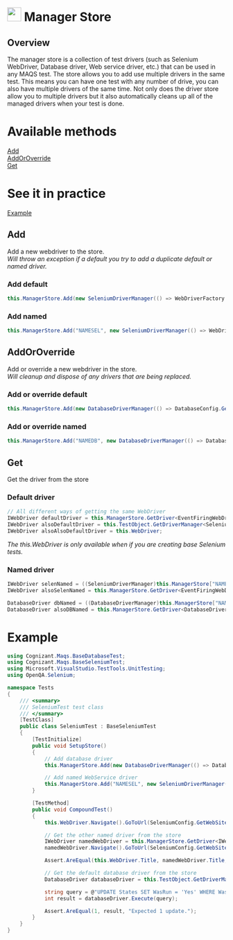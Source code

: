 # <img src="resources/maqslogo.ico" height="32" width="32"> Manager Store

## Overview
The manager store is a collection of test drivers (such as Selenium WebDriver, Database driver, Web service driver, etc.) that can be used in any MAQS test.  The store allows you to add use multiple drivers in the same test.  This means you can have one test with any number of drive, you can also have multiple drivers of the same time.
Not only does the driver store allow you to multiple drivers but it also automatically cleans up all of the managed drivers when your test is done. 
# Available methods
[Add](#Add)  
[AddOrOverride](#AddOrOverride)  
[Get](#Get) 

# See it in practice
[Example](#Example)  

##  Add
Add a new webdriver to the store.  
*Will throw an exception if a default you try to add a duplicate default or named driver.*

### Add default
```csharp
this.ManagerStore.Add(new SeleniumDriverManager(() => WebDriverFactory.GetBrowserWithDefaultConfiguration(BrowserType.Chrome), this.TestObject);
```

### Add named
```csharp
this.ManagerStore.Add("NAMESEL", new SeleniumDriverManager(() => WebDriverFactory.GetBrowserWithDefaultConfiguration(BrowserType.HeadlessChrome), this.TestObject);
```

##  AddOrOverride
Add or override a new webdriver in the store.  
*Will cleanup and dispose of any drivers that are being replaced.*

### Add or override default
```csharp
this.ManagerStore.Add(new DatabaseDriverManager(() => DatabaseConfig.GetOpenConnection(), TestObject));
```
### Add or override named
```csharp
this.ManagerStore.Add("NAMEDB", new DatabaseDriverManager(() => DatabaseConfig.GetOpenConnection(), TestObject));
```

##  Get
Get the driver from the store
### Default driver
```csharp
// All different ways of getting the same WebDriver
IWebDriver defaultDriver = this.ManagerStore.GetDriver<EventFiringWebDriver, SeleniumDriverManager>();
IWebDriver alsoDefaultDriver = this.TestObject.GetDriverManager<SeleniumDriverManager>().GetWebDriver();
IWebDriver alsoAlsoDefaultDriver = this.WebDriver;
``` 
*The this.WebDriver is only available when if you are creating base Selenium tests.*
### Named driver
```csharp
IWebDriver selenNamed = ((SeleniumDriverManager)this.ManagerStore["NAMESEL"]).GetWebDriver();
IWebDriver alsoSelenNamed = this.ManagerStore.GetDriver<EventFiringWebDriver>("NAMESEL");

DatabaseDriver dbNamed = ((DatabaseDriverManager)this.ManagerStore["NAMEDB"]).GetDatabaseDriver();
DatabaseDriver alsoDBNamed = this.ManagerStore.GetDriver<DatabaseDriverManager>("NAMEDB").GetDatabaseDriver();
```

# Example
```csharp
using Cognizant.Maqs.BaseDatabaseTest;
using Cognizant.Maqs.BaseSeleniumTest;
using Microsoft.VisualStudio.TestTools.UnitTesting;
using OpenQA.Selenium;

namespace Tests
{
    /// <summary>
    /// SeleniumTest test class
    /// </summary>
    [TestClass]
    public class SeleniumTest : BaseSeleniumTest
    {
        [TestInitialize]
        public void SetupStore()
        {
            // Add database driver
            this.ManagerStore.Add(new DatabaseDriverManager(() => DatabaseConfig.GetOpenConnection(), TestObject));

            // Add named WebService driver
            this.ManagerStore.Add("NAMESEL", new SeleniumDriverManager(() => WebDriverFactory.GetBrowserWithDefaultConfiguration(BrowserType.HeadlessChrome), this.TestObject));
        }

        [TestMethod]
        public void CompoundTest()
        {
            this.WebDriver.Navigate().GoToUrl(SeleniumConfig.GetWebSiteBase());

            // Get the other named driver from the store
            IWebDriver namedWebDriver = this.ManagerStore.GetDriver<IWebDriver>("NAMESEL");
            namedWebDriver.Navigate().GoToUrl(SeleniumConfig.GetWebSiteBase());

            Assert.AreEqual(this.WebDriver.Title, namedWebDriver.Title, "Expect page to have the same title");

            // Get the default database driver from the store
            DatabaseDriver databaseDriver = this.TestObject.GetDriverManager<DatabaseDriverManager>().GetDatabaseDriver();

            string query = @"UPDATE States SET WasRun = 'Yes' WHERE WasRun = 'No'";
            int result = databaseDriver.Execute(query);

            Assert.AreEqual(1, result, "Expected 1 update.");
        }
    }
}

```